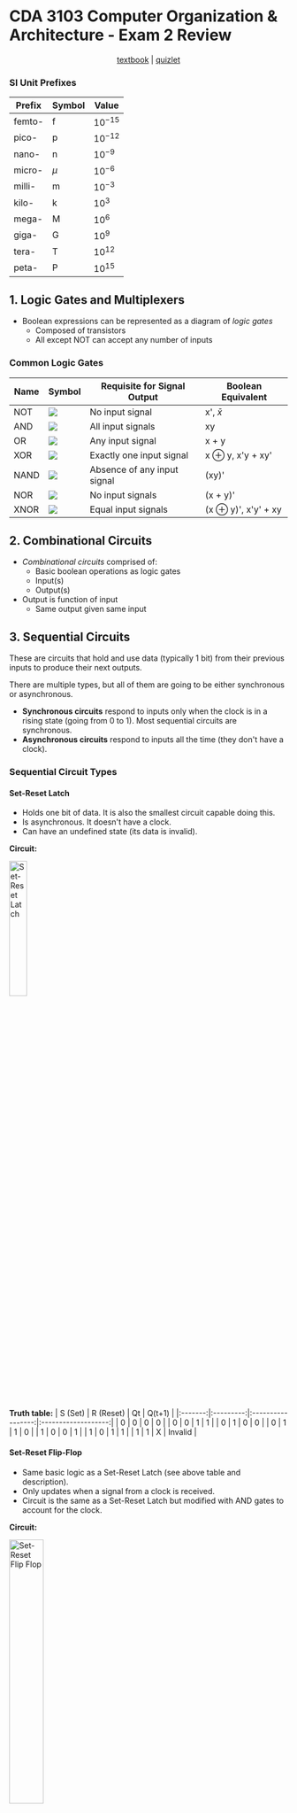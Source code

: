 # CDA 3103 Computer Organization & Architecture - Exam 2 Review

<p style="text-align:center">
    <a href="../textbooks/CDA3103_textbook.pdf">textbook</a> |
    <a href="https://quizlet.com/845007313/cda-3103-exam-2-risc-v-logic-gate-circuits-flash-cards">quizlet</a>
</p>

### SI Unit Prefixes 
| Prefix    | Symbol    | Value         |
|-----------|-----------|---------------|
| femto-    | f         | $10^{-15}$    |
| pico-     | p         | $10^{-12}$    |
| nano-     | n         | $10^{-9}$     |
| micro-    | $\mu$     | $10^{-6}$     |
| milli-    | m         | $10^{-3}$     |
| kilo-     | k         | $10^3$        | 
| mega-     | M         | $10^6$        |
| giga-     | G         | $10^9$        |
| tera-     | T         | $10^{12}$     |
| peta-     | P         | $10^{15}$     |

## 1. Logic Gates and Multiplexers

- Boolean expressions can be represented as a diagram of *logic gates*
    - Composed of transistors
    - All except NOT can accept any number of inputs

### Common Logic Gates
| Name  | Symbol                                | Requisite for Signal Output   | Boolean Equivalent            |
|-------|---------------------------------------|-------------------------------|-------------------------------|
| NOT   | ![](../images/logic/CDA3103_not.png)  | No input signal               | x', $\bar{x}$                 |
| AND   | ![](../images/logic/CDA3103_and.png)  | All input signals             | xy                            |
| OR    | ![](../images/logic/CDA3103_or.png)   | Any input signal              | x + y                         |
| XOR   | ![](../images/logic/CDA3103_xor.png)  | Exactly one input signal      | x $\oplus$ y, x'y + xy'       |
| NAND  | ![](../images/logic/CDA3103_nand.png) | Absence of any input signal   | (xy)'                         |
| NOR   | ![](../images/logic/CDA3103_nor.png)  | No input signals              | (x + y)'                      |
| XNOR  | ![](../images/logic/CDA3103_xnor.png) | Equal input signals           | (x $\oplus$ y)', x'y' + xy    |

## 2. Combinational Circuits

- *Combinational circuits* comprised of:
    - Basic boolean operations as logic gates
    - Input(s)
    - Output(s)
- Output is function of input
    - Same output given same input

## 3. Sequential Circuits

<!-- TODO refactor -->
These are circuits that hold and use data (typically 1 bit) from their previous inputs to produce their next outputs.

There are multiple types, but all of them are going to be either synchronous or asynchronous. 
- **Synchronous circuits** respond to inputs only when the clock is in a rising state (going from 0 to 1). Most sequential circuits are synchronous.
- **Asynchronous circuits** respond to inputs all the time (they don't have a clock).

### Sequential Circuit Types

#### **Set-Reset Latch**

- Holds one bit of data. It is also the smallest circuit capable doing this.
- Is asynchronous. It doesn't have a clock.
- Can have an undefined state (its data is invalid).

**Circuit:**  

<img src="../images/CDA3103_sr_latch.png" alt="Set-Reset Latch" width="25%">  

**Truth table:**
| S (Set) | R (Reset) | Qt | Q(t+1) |
|:-------:|:---------:|:-----------------:|:-------------------:|
|   0     |     0     |         0         |          0          |
|   0     |     0     |         1         |          1          |
|   0     |     1     |         0         |          0          |
|   0     |     1     |         1         |          0          |
|   1     |     0     |         0         |          1          |
|   1     |     0     |         1         |          1          |
|   1     |     1     |         X         |        Invalid       |


#### Set-Reset Flip-Flop

- Same basic logic as a Set-Reset Latch (see above table and description).
- Only updates when a signal from a clock is received.
- Circuit is the same as a Set-Reset Latch but modified with AND gates to account for the clock.

**Circuit:**

<img src="../images/CDA3103_sr_flipflop.png" alt="Set-Reset Flip Flop" width="35%">

You will more commonly see this as a **block diagram**:

<img src="../images/CDA3103_sr_flipflop_block.png" alt="Set-Rest Flip-Flop Block Diagram" width="25%">

*Click [Here](https://circuitverse.org/users/269149/projects/sr-flip-flop-0b7a0de1-fe11-40df-9094-3a27b6963370) for a working model of this circuit*

#### D Flip-Flop

- A modified SR Flip-Flop in which only one input (SET) is needed.
- Reset is always the opposite of Set.
- The information stored in a D Flip-Flop is only changed when the input changes.
- Subsequent clock pulses do not effect the data stored.

**Circuit:**

<img src="../images/CDA3103_d_flipflop.png" alt="D Flip-Flop Block Diagram" width="30%">

**Truth Table:**

| D | Q(t + 1) |
|:-----:|:-----:|
|   0   |   0   |
|   1   |   1   |

*Click [Here](https://circuitverse.org/users/269149/projects/d-flip-flop-40d49df4-0896-410a-bbd5-16acdd8883ae) for a working model of this circuit*

#### JK Flip-Flop

- A modified SR Flip-Flop in which Set and Reset can both be 1.
- Set is denoted with J and Reset is denoted with K.
- When J and K are both 1, Q(t+1) gets set to the complement of Q(t).

**Circuit:**

<img src="../images/CDA3103_jk_flipflop.png" alt="JK Flip-Flop" width="30%">

**Truth Table:**
| J (Set) | K (Reset) | Q(t) | Q(t + 1) |
|:-----:|:-----:|:-----:|:-----:|
|   0   |   0   |   0   |   0   |
|   0   |   0   |   1   |   1   |
|   0   |   1   |   0   |   0   |
|   0   |   1   |   1   |   0   |
|   1   |   0   |   0   |   1   |
|   1   |   0   |   1   |   1   |
|   1   |   1   |   0   |   1   |
|   1   |   1   |   1   |   0   |

*Click [Here](https://circuitverse.org/users/269149/projects/jk-flip-flop-5d11e97f-e706-45b7-9dd6-fba45eb3f167) for a working model of this circuit*

Convert circuit to boolean expression by working backwards from last logic gate (give example with AST)


Additional identities



## 4. RISC-V Assembly

- *RISC-V* is a free and open-source instruction set architecture (ISA)
    - Specification defines

### Registers
Registers store 32-bit values. RISC-V has 32 registers to work with.

<img src="../images/CDA3103_RISCV_Registers.png" alt="RISC-V Registers">


**X0 (zero):** Hardwired value to 0. Can be used to initialize other registers.
**X5-X7 & X28-X31 (t0-t6):** Used to hold temporary values in registers.
**X8-X9 & X18-X27 (s0-s11):** Can also be used to hold temporary values in registers.
**X10-X11 (a0-a1):** Can be used to hold function arguments or return values.
**X12-X17 (a2-a7):** Can be used to hold function arguments.

### R-Type Instructions
#### Arithmetic Instructions
`ADD rd, rs1, rs2 #rd = rs1 + rs2`
- Adds the values from registers `rs1` and `rs2` and stores the result in `rd`.

`SUB rd, rs1, rs2 #rd = rs1 - rs2`
- Subtracts the values of `rs1` from `rs2` and stores the result in `rd`. **Order is important here**.

`SLT rd, rs1, rs2 #rs1 <s rs2`
- Compares the signed values of `rs1` and `rs2`. If `rs1` is less than `rs2`, then `rd` will be 1. Otherwise, `rd` will be 0.

`SLTU rd, rs1, rs2 #rs1 <s rs2`
- Compares the signed values of `rs1` and `rs2`. If `rs1` is less than `rs2`, then `rd` will be 1. Otherwise, `rd` will be 0.

#### Logical Instructions
`AND rd, rs1, rs2`
- Does logical and using the values of `rs1` and `rs2` on each bit and stores the result in `rd`.

`OR rd, rs1, rs2`
- Does logical or using the values of `rs1` and `rs2` on each bit and stores the result in `rd`.

`XOR rd, rs1, rs2`
- Does logical exclusive or using the values of `rs1` and `rs2` on each bit and stores the result in `rd`.

#### Shifting Instructions
`SLL rd, rs1, rs2`
- Does logical left shifting on `rs1` using the lower 5-bits of `rs2`. Inserts zeros to the least significant bit and shifts out the most significant bit.

`SRL rd, rs1, rs2`
- Does logical right shifting on `rs1` using the lower 5-bits of `rs2`. Inserts zeros to the most significant bit and shifts out the least significant bit.

`SRA rd, rs1, rs2`
- Does arithmetic right shifting on `rs1` using the lower 5-bits of `rs2`. Inserts sign bit to the most significant bit and shifts out the least significant bit.

### I-Type Instructions
- I-Type instructions can be used either for immediate arithmetical, logical or shifting instructions, or for memory reading.

- Arithmetic, logical, and shifting is similar to R-Type. `rs2` gets replaced by `Imm` which is a 12-bit value with a data range of [-2048, 2047].

#### Arithmetic Instructions
`ADDI rd, rs1, Imm #rd = rs1 + Imm`
- Adds the values from register `rs1` with `Imm` and stores the result in `rd`.
- There is no SUBI as `Imm` can be a negative number.
- Useful for initializing constants from C code. Example `ADDI t0, zero, 20 #t0 = 20`.

`SLTI rd, rs1, Imm #rs1 <s rs2`
- Compares the signed values of `rs1` and `Imm`. If `rs1` is less than `Imm`, then `rd` will be 1. Otherwise, `rd` will be 0.

`SLTIU rd, rs1, Imm #rs1 <s rs2`
- Compares the signed values of `rs1` and `Imm`. If `rs1` is less than `Imm`, then `rd` will be 1. Otherwise, `rd` will be 0.

#### Logical Instructions
`ANDI rd, rs1, Imm`
- Does logical and using the values of `rs1` and `Imm` on each bit and stores the result in `rd`.
- The ANDI instruction can be used to clear some specific bits since `x and 0 = 0`.
- The ANDI instruction can also be used to find the modulo of 2^n. Example C: `X % 16` -> Example RISC-V: `ANDI t1, t0, 15`.

`ORI rd, rs1, Imm`
- Does logical or using the values of `rs1` and `Imm` on each bit and stores the result in `rd`.
- The ORI instruction can be used to set some specific bits since `x or 1 = 1`.

`XORI rd, rs1, Imm`
- Does logical exclusive or using the values of `rs1` and `Imm` on each bit and stores the result in `rd`.
- There is no NOT instruction in RISC-V, but XORI can be used in it's place: `XORI t1, t0, -1 # t1 = NOT t0`

#### Shifting Instructions
`SLLI rd, rs1, Imm`
- Does logical left shifting on `rs1` by the value of `Imm`. Inserts zeros to the least significant bit and shifts out the most significant bit.
- Can be used for multipling with 2^n constants. Example: `SLLI t2, t0, 2 # t2 = t0 * 4`
- If the constant is not a power of 2, then use multiple left shifts and add together at the end. Example:

```
C: j = h * 6

RISC-V:
SLLI t1, t0, 1 # t1 = t0 * 2
SLLI t2, t0, 2 # t2 = t0 * 4
ADD t3, t1, t2 # t3 = t1 + t2 = 6 * t0
```

`SRLI rd, rs1, Imm`
- Does logical right shifting on `rs1` by the value of `Imm`. Inserts zeros to the most significant bit and shifts out the least significant bit.

`SRAI rd, rs1, Imm`
- Does arithmetic right shifting on `rs1` by the value of `Imm`. Inserts sign bit to the most significant bit and shifts out the least significant bit.
- Can be used for dividing with 2^n constants. Example: `SRAI t1, t0, 1 # t1 = t0/2`

#### Memory Reading Instructions
Used for reading values from arrays.

`LB rd, Imm(rs1)`
- Loads 1 byte (8-bits) from the memory address `rs1` + `Imm` offset and sign extends it.

`LH rd, Imm(rs1)`
- Loads 2 bytes (16-bits) from the memory address `rs1` + `Imm` offset and sign extends it.

`LW rd, Imm(rs1)`
- Loads 4 bytes (32-bits) from the memory address `rs1` + `Imm` offset.

`LBU rd, Imm(rs1)`
- Loads 1 byte (8-bits) from the memory address `rs1` + `Imm` offset and zero extends it.

`LHU rd, Imm(rs1)`
- Loads 2 bytes (16-bits) from the memory address `rs1` + `Imm` offset and zero extends it.

### S-Type Instructions
Used for writing values to arrays.

`SB rs2, Imm(rs1)`
- Saves lower 1 byte (8-bits) of `rs2` to the memory address `rs1`  + `Imm` offset.

`SH rs2, Imm(rs1)`
- Saves lower 2 byte (16-bits) of `rs2` to the memory address `rs1`  + `Imm` offset.

`SW rs2, Imm(rs1)`
- Saves 4 byte (32-bits) of `rs2` to the memory address `rs1`  + `Imm` offset.

### U-Type Instructions
`LUI rd, Imm`
- Used to initialize big values with `Imm` (20-bits) in the upper bits of `rd`. Examples:
```
0xABCDE265

LUI t0, 0xABCDE
ADDI t0, t0, 0x265

0xABCDE965
LUI t1, 0xABCDF
ADDI t1, t1, 0x965
```
- If d11 in the hex value is 1 (Ex: 9 = 1001), then add one to `Imm` as shown in the 2nd example.


### B-Type Instructions
Used for comparing values between registers to jump to different branches of RISC-V code.

`BEQ rs1, rs2, Imm`
- Compares `rs1` and `rs2`. If **they are equal** then go to `Imm` branch.

`BNE rs1, rs2, Imm`
- Compares `rs1` and `rs2`. If **they are not equal** then go to `Imm` branch.

`BLT rs1, rs2, Imm`
- Compares `rs1` and `rs2`. If **`rs1` is less than `rs2`** then go to `Imm` branch. Signed Comparison.
- If you have `a > c` in C code, then you can make the same comparison using `BLT` *but switch the values around*.

`BGE rs1, rs2, Imm`
- Compares `rs1` and `rs2`. If **`rs1` is greater than or equal to `rs2`** then go to `Imm` branch. Signed Comparison.
- If you have `a <= c` in C code, then you can make the same comparison using `BGE` *but switch the values around*.

`BLTU rs1, rs2, Imm`
- Compares `rs1` and `rs2`. If **`rs1` is less than `rs2`** then go to `Imm` branch. Unsigned Comparison.
- If you have `a > c` in C code, then you can make the same comparison using `BLTU` *but switch the values around*.

`BGEU rs1, rs2, Imm`
- Compares `rs1` and `rs2`. If **`rs1` is greater than or equal to `rs2`** then go to `Imm` branch. Unsigned Comparison.
- If you have `a <= c` in C code, then you can make the same comparison using `BGEU` *but switch the values around*.

***WIP***